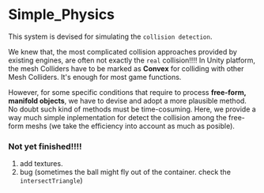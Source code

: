 # Simple_Physics

This system is devised for simulating the `collision detection`. 

We knew that, the most complicated collision approaches provided by existing engines, are often not exactly the `real` collision!!!! In Unity platform, the mesh Colliders have to be marked as **Convex** for colliding with other Mesh Colliders. It's enough for most game functions.

However, for some specific conditions that require to process **free-form, manifold objects**, we have to devise and adopt a more plausible method. No doubt such kind of methods must be time-cosuming. Here, we provide a way much simple inplementation for detect the collision among the free-form meshs (we take the efficiency into account as much as posible).

### Not yet finished!!!!

1. add textures.
2. bug (sometimes the ball might fly out of the container. check the `intersectTriangle`)








